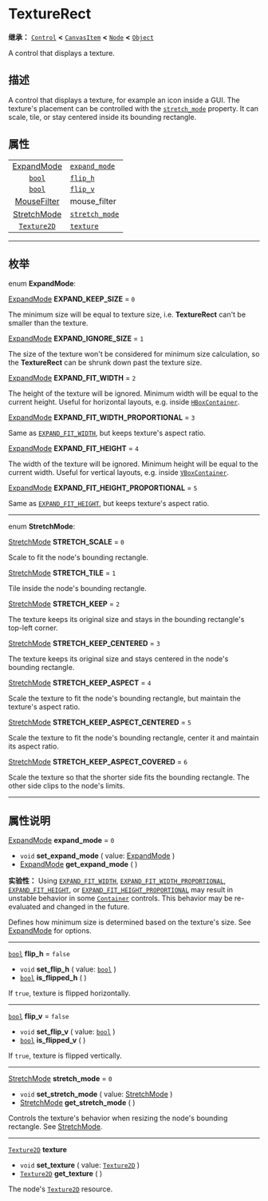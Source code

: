 <!-- ⚠ 请勿编辑本文件 ⚠ -->
<!-- 本文档使用脚本从 WeDot 引擎源码仓库生成。 -->
<!-- 生成脚本：https://github.com/WeDot-Engine/WeDot/tree/master/doc/tools/make_md.py； -->
<!-- 原文件：https://github.com/WeDot-Engine/WeDot/tree/master/doc/classes/TextureRect.xml。 -->

<div id="_class_texturerect"></div>

# TextureRect

**继承：** [`Control`](class_control.md) **<** [`CanvasItem`](class_canvasitem.md) **<** [`Node`](class_node.md) **<** [`Object`](class_object.md)

A control that displays a texture.

## 描述

A control that displays a texture, for example an icon inside a GUI. The texture's placement can be controlled with the [`stretch_mode`](class_texturerect.md#class_texturerect_property_stretch_mode) property. It can scale, tile, or stay centered inside its bounding rectangle.

## 属性

|||
|:-:|:--|
| [ExpandMode](#enum_texturerect_expandmode)   | [`expand_mode`](class_texturerect.md#class_texturerect_property_expand_mode)   | ``0``                                                                               |
| [`bool`](class_bool.md)                      | [`flip_h`](class_texturerect.md#class_texturerect_property_flip_h)             | ``false``                                                                           |
| [`bool`](class_bool.md)                      | [`flip_v`](class_texturerect.md#class_texturerect_property_flip_v)             | ``false``                                                                           |
| [MouseFilter](#enum_control_mousefilter)     | mouse_filter                                                                   | ``1`` (overrides [`Control`](class_control.md#class_control_property_mouse_filter)) |
| [StretchMode](#enum_texturerect_stretchmode) | [`stretch_mode`](class_texturerect.md#class_texturerect_property_stretch_mode) | ``0``                                                                               |
| [`Texture2D`](class_texture2d.md)            | [`texture`](class_texturerect.md#class_texturerect_property_texture)           |                                                                                     |

<!-- rst-class:: classref-section-separator -->

---

## 枚举

<div id="_class_enum_texturerect_expandmode"></div>

enum **ExpandMode**: <div id="enum_texturerect_expandmode"></div>

<div id="_class_texturerect_constant_expand_keep_size"></div>

[ExpandMode](#enum_texturerect_expandmode) **EXPAND_KEEP_SIZE** = ``0``

The minimum size will be equal to texture size, i.e. **TextureRect** can't be smaller than the texture.

<div id="_class_texturerect_constant_expand_ignore_size"></div>

[ExpandMode](#enum_texturerect_expandmode) **EXPAND_IGNORE_SIZE** = ``1``

The size of the texture won't be considered for minimum size calculation, so the **TextureRect** can be shrunk down past the texture size.

<div id="_class_texturerect_constant_expand_fit_width"></div>

[ExpandMode](#enum_texturerect_expandmode) **EXPAND_FIT_WIDTH** = ``2``

The height of the texture will be ignored. Minimum width will be equal to the current height. Useful for horizontal layouts, e.g. inside [`HBoxContainer`](class_hboxcontainer.md).

<div id="_class_texturerect_constant_expand_fit_width_proportional"></div>

[ExpandMode](#enum_texturerect_expandmode) **EXPAND_FIT_WIDTH_PROPORTIONAL** = ``3``

Same as [`EXPAND_FIT_WIDTH`](class_texturerect.md#class_texturerect_constant_expand_fit_width), but keeps texture's aspect ratio.

<div id="_class_texturerect_constant_expand_fit_height"></div>

[ExpandMode](#enum_texturerect_expandmode) **EXPAND_FIT_HEIGHT** = ``4``

The width of the texture will be ignored. Minimum height will be equal to the current width. Useful for vertical layouts, e.g. inside [`VBoxContainer`](class_vboxcontainer.md).

<div id="_class_texturerect_constant_expand_fit_height_proportional"></div>

[ExpandMode](#enum_texturerect_expandmode) **EXPAND_FIT_HEIGHT_PROPORTIONAL** = ``5``

Same as [`EXPAND_FIT_HEIGHT`](class_texturerect.md#class_texturerect_constant_expand_fit_height), but keeps texture's aspect ratio.

<!-- rst-class:: classref-item-separator -->

---

<div id="_class_enum_texturerect_stretchmode"></div>

enum **StretchMode**: <div id="enum_texturerect_stretchmode"></div>

<div id="_class_texturerect_constant_stretch_scale"></div>

[StretchMode](#enum_texturerect_stretchmode) **STRETCH_SCALE** = ``0``

Scale to fit the node's bounding rectangle.

<div id="_class_texturerect_constant_stretch_tile"></div>

[StretchMode](#enum_texturerect_stretchmode) **STRETCH_TILE** = ``1``

Tile inside the node's bounding rectangle.

<div id="_class_texturerect_constant_stretch_keep"></div>

[StretchMode](#enum_texturerect_stretchmode) **STRETCH_KEEP** = ``2``

The texture keeps its original size and stays in the bounding rectangle's top-left corner.

<div id="_class_texturerect_constant_stretch_keep_centered"></div>

[StretchMode](#enum_texturerect_stretchmode) **STRETCH_KEEP_CENTERED** = ``3``

The texture keeps its original size and stays centered in the node's bounding rectangle.

<div id="_class_texturerect_constant_stretch_keep_aspect"></div>

[StretchMode](#enum_texturerect_stretchmode) **STRETCH_KEEP_ASPECT** = ``4``

Scale the texture to fit the node's bounding rectangle, but maintain the texture's aspect ratio.

<div id="_class_texturerect_constant_stretch_keep_aspect_centered"></div>

[StretchMode](#enum_texturerect_stretchmode) **STRETCH_KEEP_ASPECT_CENTERED** = ``5``

Scale the texture to fit the node's bounding rectangle, center it and maintain its aspect ratio.

<div id="_class_texturerect_constant_stretch_keep_aspect_covered"></div>

[StretchMode](#enum_texturerect_stretchmode) **STRETCH_KEEP_ASPECT_COVERED** = ``6``

Scale the texture so that the shorter side fits the bounding rectangle. The other side clips to the node's limits.

<!-- rst-class:: classref-section-separator -->

---

## 属性说明

<div id="_class_texturerect_property_expand_mode"></div>

[ExpandMode](#enum_texturerect_expandmode) **expand_mode** = ``0`` <div id="class_texturerect_property_expand_mode"></div>

- `void` **set_expand_mode** ( value: [ExpandMode](#enum_texturerect_expandmode) )
- [ExpandMode](#enum_texturerect_expandmode) **get_expand_mode** ( )

**实验性：** Using [`EXPAND_FIT_WIDTH`](class_texturerect.md#class_texturerect_constant_expand_fit_width), [`EXPAND_FIT_WIDTH_PROPORTIONAL`](class_texturerect.md#class_texturerect_constant_expand_fit_width_proportional), [`EXPAND_FIT_HEIGHT`](class_texturerect.md#class_texturerect_constant_expand_fit_height), or [`EXPAND_FIT_HEIGHT_PROPORTIONAL`](class_texturerect.md#class_texturerect_constant_expand_fit_height_proportional) may result in unstable behavior in some [`Container`](class_container.md) controls. This behavior may be re-evaluated and changed in the future.

Defines how minimum size is determined based on the texture's size. See [ExpandMode](#enum_texturerect_expandmode) for options.

<!-- rst-class:: classref-item-separator -->

---

<div id="_class_texturerect_property_flip_h"></div>

[`bool`](class_bool.md) **flip_h** = ``false`` <div id="class_texturerect_property_flip_h"></div>

- `void` **set_flip_h** ( value: [`bool`](class_bool.md) )
- [`bool`](class_bool.md) **is_flipped_h** ( )

If `true`, texture is flipped horizontally.

<!-- rst-class:: classref-item-separator -->

---

<div id="_class_texturerect_property_flip_v"></div>

[`bool`](class_bool.md) **flip_v** = ``false`` <div id="class_texturerect_property_flip_v"></div>

- `void` **set_flip_v** ( value: [`bool`](class_bool.md) )
- [`bool`](class_bool.md) **is_flipped_v** ( )

If `true`, texture is flipped vertically.

<!-- rst-class:: classref-item-separator -->

---

<div id="_class_texturerect_property_stretch_mode"></div>

[StretchMode](#enum_texturerect_stretchmode) **stretch_mode** = ``0`` <div id="class_texturerect_property_stretch_mode"></div>

- `void` **set_stretch_mode** ( value: [StretchMode](#enum_texturerect_stretchmode) )
- [StretchMode](#enum_texturerect_stretchmode) **get_stretch_mode** ( )

Controls the texture's behavior when resizing the node's bounding rectangle. See [StretchMode](#enum_texturerect_stretchmode).

<!-- rst-class:: classref-item-separator -->

---

<div id="_class_texturerect_property_texture"></div>

[`Texture2D`](class_texture2d.md) **texture** <div id="class_texturerect_property_texture"></div>

- `void` **set_texture** ( value: [`Texture2D`](class_texture2d.md) )
- [`Texture2D`](class_texture2d.md) **get_texture** ( )

The node's [`Texture2D`](class_texture2d.md) resource.

[^virtual]: 本方法通常需要用户覆盖才能生效。
[^const]: 本方法无副作用，不会修改该实例的任何成员变量。
[^vararg]: 本方法除了能接受在此处描述的参数外，还能够继续接受任意数量的参数。
[^constructor]: 本方法用于构造某个类型。
[^static]: 调用本方法无需实例，可直接使用类名进行调用。
[^operator]: 本方法描述的是使用本类型作为左操作数的有效运算符。
[^bitfield]: 这个值是由下列位标志构成位掩码的整数。
[^void]: 无返回值。

